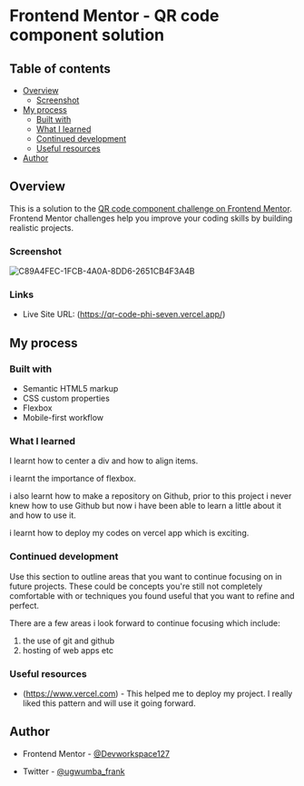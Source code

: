 # Frontend Mentor - QR code component solution

## Table of contents

- [Overview](#overview)
  - [Screenshot](#screenshot)
- [My process](#my-process)
  - [Built with](#built-with)
  - [What I learned](#what-i-learned)
  - [Continued development](#continued-development)
  - [Useful resources](#useful-resources)
- [Author](#author)

## Overview
This is a solution to the [QR code component challenge on Frontend Mentor](https://www.frontendmentor.io/challenges/qr-code-component-iux_sIO_H). Frontend Mentor challenges help you improve your coding skills by building realistic projects. 

### Screenshot

![C89A4FEC-1FCB-4A0A-8DD6-2651CB4F3A4B](https://github.com/Devworkspace127/Qr-code/assets/126711838/1da5219f-0b2a-4f59-b898-31dea2476228)

### Links

- Live Site URL: (https://qr-code-phi-seven.vercel.app/)

## My process

### Built with

- Semantic HTML5 markup
- CSS custom properties
- Flexbox
- Mobile-first workflow

### What I learned

I learnt how to center a div and how to align items.

i learnt the importance of flexbox.

i also learnt how to make a repository on Github, prior to this project i never knew how to use Github but now i have been able to learn a little about it and how to use it.

i learnt how to deploy my codes on vercel app which is exciting.

### Continued development

Use this section to outline areas that you want to continue focusing on in future projects. These could be concepts you're still not completely comfortable with or techniques you found useful that you want to refine and perfect.

There are a few areas i look forward to continue focusing which include:

1) the use of git and github
2) hosting of web apps etc

### Useful resources
- (https://www.vercel.com) - This helped me to deploy my project. I really liked this pattern and will use it going forward.

## Author

- Frontend Mentor - [@Devworkspace127](https://www.frontendmentor.io/profile/Devworkspace127)
  
- Twitter - [@ugwumba_frank](https://www.twitter.com/yourusername)

